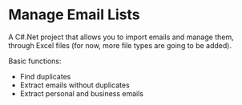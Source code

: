 # Manage Email Lists

A C#.Net project that allows you to import emails and manage them, through Excel files (for now, more file types are going to be added).

Basic functions:

- Find duplicates
- Extract emails without duplicates
- Extract personal and business emails
